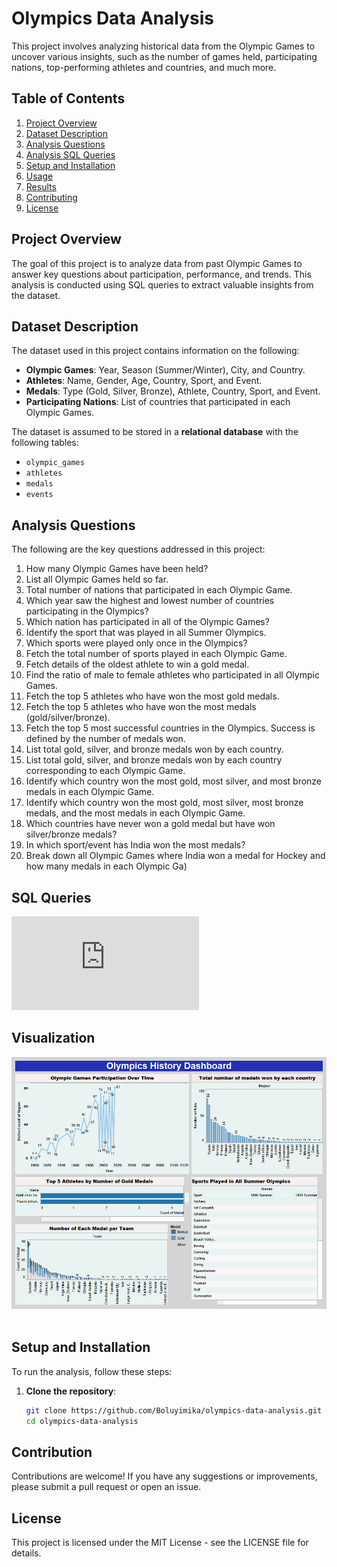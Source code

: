 # Olympics Data Analysis

This project involves analyzing historical data from the Olympic Games to uncover various insights, such as the number of games held, participating nations, top-performing athletes and countries, and much more.

## Table of Contents

1. [Project Overview](#project-overview)
2. [Dataset Description](#dataset-description)
3. [Analysis Questions](#analysis-questions)
4.  [Analysis SQL Queries](#analysis-SQL-questions)
5. [Setup and Installation](#setup-and-installation)
6. [Usage](#usage)
7. [Results](#results)
8. [Contributing](#contributing)
9. [License](#license)

## Project Overview

The goal of this project is to analyze data from past Olympic Games to answer key questions about participation, performance, and trends. This analysis is conducted using SQL queries to extract valuable insights from the dataset.

## Dataset Description

The dataset used in this project contains information on the following:

- **Olympic Games**: Year, Season (Summer/Winter), City, and Country.
- **Athletes**: Name, Gender, Age, Country, Sport, and Event.
- **Medals**: Type (Gold, Silver, Bronze), Athlete, Country, Sport, and Event.
- **Participating Nations**: List of countries that participated in each Olympic Games.

The dataset is assumed to be stored in a **relational database** with the following tables:

- `olympic_games`
- `athletes`
- `medals`
- `events`

## Analysis Questions

The following are the key questions addressed in this project:

1. How many Olympic Games have been held?
2. List all Olympic Games held so far.
3. Total number of nations that participated in each Olympic Game.
4. Which year saw the highest and lowest number of countries participating in the Olympics?
5. Which nation has participated in all of the Olympic Games?
6. Identify the sport that was played in all Summer Olympics.
7. Which sports were played only once in the Olympics?
8. Fetch the total number of sports played in each Olympic Game.
9. Fetch details of the oldest athlete to win a gold medal.
10. Find the ratio of male to female athletes who participated in all Olympic Games.
11. Fetch the top 5 athletes who have won the most gold medals.
12. Fetch the top 5 athletes who have won the most medals (gold/silver/bronze).
13. Fetch the top 5 most successful countries in the Olympics. Success is defined by the number of medals won.
14. List total gold, silver, and bronze medals won by each country.
15. List total gold, silver, and bronze medals won by each country corresponding to each Olympic Game.
16. Identify which country won the most gold, most silver, and most bronze medals in each Olympic Game.
17. Identify which country won the most gold, most silver, most bronze medals, and the most medals in each Olympic Game.
18. Which countries have never won a gold medal but have won silver/bronze medals?
19. In which sport/event has India won the most medals?
20. Break down all Olympic Games where India won a medal for Hockey and how many medals in each Olympic Ga)


## SQL Queries
![ Queries](https://github.com/Boluyimika/-olympics-data-analysis/blob/main/Query-1.sql)

## Visualization
![Dashboard](https://github.com/Boluyimika/-olympics-data-analysis/blob/main/Olympic_data%20visualization.png?raw=true)
![]()

## Setup and Installation

To run the analysis, follow these steps:

1. **Clone the repository**:
   ```bash
   git clone https://github.com/Boluyimika/olympics-data-analysis.git
   cd olympics-data-analysis
## Contribution
Contributions are welcome! If you have any suggestions or improvements, please submit a pull request or open an issue.

## License
This project is licensed under the MIT License - see the LICENSE file for details.

